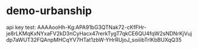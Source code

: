 # demo-urbanship

api key test:
AAAAooHh-Kg:APA91bG3QTNak72-cKfFHr-je8rLKMqKxNYxaFV2kD3nCyHacx47rerkTygT7qkCE6QU4fqW2sNDNrKjVujdp7aWUT32FQAnpMHCqYV7HTat1zbW-YHrRUjoJ_soiiibTrlKbBUXqQ35

